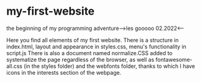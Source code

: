 # my-first-website
the beginning of my programming adventure-->les gooooo 02.2022&lt;--

Here you find all elements of my first website.
There is a structure in index.html, layout and appearance in styles.css, menu's functionality in script.js 
There is also a document named normalize.CSS added to systematize the page regardless of the browser, as well as fontawesome-all.css (in the styles folder) and the webfonts folder, thanks to which I have icons in the interests section of the webpage.
